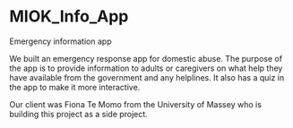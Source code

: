 # MIOK_Info_App
Emergency information app


We built an emergency response app for domestic abuse. The purpose of the app is to provide information to adults or caregivers
on what help they have available from the government and any helplines. It also has a quiz in the app to make it more interactive.

Our client was Fiona Te Momo from the University of Massey who is building this project as a side project.
